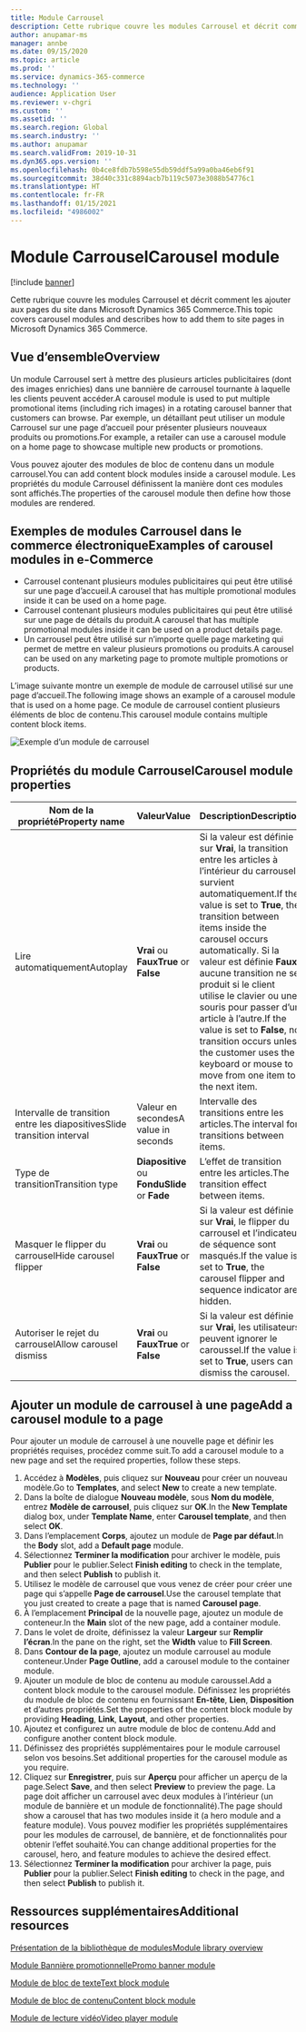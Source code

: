 ```yaml
---
title: Module Carrousel
description: Cette rubrique couvre les modules Carrousel et décrit comment les ajouter aux pages du site dans Microsoft Dynamics 365 Commerce.
author: anupamar-ms
manager: annbe
ms.date: 09/15/2020
ms.topic: article
ms.prod: ''
ms.service: dynamics-365-commerce
ms.technology: ''
audience: Application User
ms.reviewer: v-chgri
ms.custom: ''
ms.assetid: ''
ms.search.region: Global
ms.search.industry: ''
ms.author: anupamar
ms.search.validFrom: 2019-10-31
ms.dyn365.ops.version: ''
ms.openlocfilehash: 0b4ce8fdb7b598e55db59ddf5a99a0ba46eb6f91
ms.sourcegitcommit: 38d40c331c8894acb7b119c5073e3088b54776c1
ms.translationtype: HT
ms.contentlocale: fr-FR
ms.lasthandoff: 01/15/2021
ms.locfileid: "4986002"
---
```

# <a name="carousel-module"></a><span data-ttu-id="80e0c-103">Module Carrousel</span><span class="sxs-lookup"><span data-stu-id="80e0c-103">Carousel module</span></span>

[!include [banner](includes/banner.md)]

<span data-ttu-id="80e0c-104">Cette rubrique couvre les modules Carrousel et décrit comment les ajouter aux pages du site dans Microsoft Dynamics 365 Commerce.</span><span class="sxs-lookup"><span data-stu-id="80e0c-104">This topic covers carousel modules and describes how to add them to site pages in Microsoft Dynamics 365 Commerce.</span></span>

## <a name="overview"></a><span data-ttu-id="80e0c-105">Vue d’ensemble</span><span class="sxs-lookup"><span data-stu-id="80e0c-105">Overview</span></span>

<span data-ttu-id="80e0c-106">Un module Carrousel sert à mettre des plusieurs articles publicitaires (dont des images enrichies) dans une bannière de carrousel tournante à laquelle les clients peuvent accéder.</span><span class="sxs-lookup"><span data-stu-id="80e0c-106">A carousel module is used to put multiple promotional items (including rich images) in a rotating carousel banner that customers can browse.</span></span> <span data-ttu-id="80e0c-107">Par exemple, un détaillant peut utiliser un module Carrousel sur une page d’accueil pour présenter plusieurs nouveaux produits ou promotions.</span><span class="sxs-lookup"><span data-stu-id="80e0c-107">For example, a retailer can use a carousel module on a home page to showcase multiple new products or promotions.</span></span>

<span data-ttu-id="80e0c-108">Vous pouvez ajouter des modules de bloc de contenu dans un module carrousel.</span><span class="sxs-lookup"><span data-stu-id="80e0c-108">You can add content block modules inside a carousel module.</span></span> <span data-ttu-id="80e0c-109">Les propriétés du module Carrousel définissent la manière dont ces modules sont affichés.</span><span class="sxs-lookup"><span data-stu-id="80e0c-109">The properties of the carousel module then define how those modules are rendered.</span></span>

## <a name="examples-of-carousel-modules-in-e-commerce"></a><span data-ttu-id="80e0c-110">Exemples de modules Carrousel dans le commerce électronique</span><span class="sxs-lookup"><span data-stu-id="80e0c-110">Examples of carousel modules in e-Commerce</span></span>

- <span data-ttu-id="80e0c-111">Carrousel contenant plusieurs modules publicitaires qui peut être utilisé sur une page d’accueil.</span><span class="sxs-lookup"><span data-stu-id="80e0c-111">A carousel that has multiple promotional modules inside it can be used on a home page.</span></span>
- <span data-ttu-id="80e0c-112">Carrousel contenant plusieurs modules publicitaires qui peut être utilisé sur une page de détails du produit.</span><span class="sxs-lookup"><span data-stu-id="80e0c-112">A carousel that has multiple promotional modules inside it can be used on a product details page.</span></span>
- <span data-ttu-id="80e0c-113">Un carrousel peut être utilisé sur n’importe quelle page marketing qui permet de mettre en valeur plusieurs promotions ou produits.</span><span class="sxs-lookup"><span data-stu-id="80e0c-113">A carousel can be used on any marketing page to promote multiple promotions or products.</span></span>

<span data-ttu-id="80e0c-114">L’image suivante montre un exemple de module de carrousel utilisé sur une page d’accueil.</span><span class="sxs-lookup"><span data-stu-id="80e0c-114">The following image shows an example of a carousel module that is used on a home page.</span></span> <span data-ttu-id="80e0c-115">Ce module de carrousel contient plusieurs éléments de bloc de contenu.</span><span class="sxs-lookup"><span data-stu-id="80e0c-115">This carousel module contains multiple content block items.</span></span>

![Exemple d’un module de carrousel](./media/Hero.PNG)

## <a name="carousel-module-properties"></a><span data-ttu-id="80e0c-117">Propriétés du module Carrousel</span><span class="sxs-lookup"><span data-stu-id="80e0c-117">Carousel module properties</span></span>

| <span data-ttu-id="80e0c-118">Nom de la propriété</span><span class="sxs-lookup"><span data-stu-id="80e0c-118">Property name</span></span>             | <span data-ttu-id="80e0c-119">Valeur</span><span class="sxs-lookup"><span data-stu-id="80e0c-119">Value</span></span>                 | <span data-ttu-id="80e0c-120">Description</span><span class="sxs-lookup"><span data-stu-id="80e0c-120">Description</span></span> |
|---------------------------|-----------------------|-------------|
| <span data-ttu-id="80e0c-121">Lire automatiquement</span><span class="sxs-lookup"><span data-stu-id="80e0c-121">Autoplay</span></span>                  | <span data-ttu-id="80e0c-122">**Vrai** ou **Faux**</span><span class="sxs-lookup"><span data-stu-id="80e0c-122">**True** or **False**</span></span> | <span data-ttu-id="80e0c-123">Si la valeur est définie sur **Vrai**, la transition entre les articles à l’intérieur du carrousel survient automatiquement.</span><span class="sxs-lookup"><span data-stu-id="80e0c-123">If the value is set to **True**, the transition between items inside the carousel occurs automatically.</span></span> <span data-ttu-id="80e0c-124">Si la valeur est définie **Faux**, aucune transition ne se produit si le client utilise le clavier ou une souris pour passer d’un article à l’autre.</span><span class="sxs-lookup"><span data-stu-id="80e0c-124">If the value is set to **False**, no transition occurs unless the customer uses the keyboard or mouse to move from one item to the next item.</span></span> |
| <span data-ttu-id="80e0c-125">Intervalle de transition entre les diapositives</span><span class="sxs-lookup"><span data-stu-id="80e0c-125">Slide transition interval</span></span> | <span data-ttu-id="80e0c-126">Valeur en secondes</span><span class="sxs-lookup"><span data-stu-id="80e0c-126">A value in seconds</span></span>    | <span data-ttu-id="80e0c-127">Intervalle des transitions entre les articles.</span><span class="sxs-lookup"><span data-stu-id="80e0c-127">The interval for transitions between items.</span></span> |
| <span data-ttu-id="80e0c-128">Type de transition</span><span class="sxs-lookup"><span data-stu-id="80e0c-128">Transition type</span></span>           | <span data-ttu-id="80e0c-129">**Diapositive** ou **Fondu**</span><span class="sxs-lookup"><span data-stu-id="80e0c-129">**Slide** or **Fade**</span></span> | <span data-ttu-id="80e0c-130">L’effet de transition entre les articles.</span><span class="sxs-lookup"><span data-stu-id="80e0c-130">The transition effect between items.</span></span> |
| <span data-ttu-id="80e0c-131">Masquer le flipper du carrousel</span><span class="sxs-lookup"><span data-stu-id="80e0c-131">Hide carousel flipper</span></span>     | <span data-ttu-id="80e0c-132">**Vrai** ou **Faux**</span><span class="sxs-lookup"><span data-stu-id="80e0c-132">**True** or **False**</span></span> | <span data-ttu-id="80e0c-133">Si la valeur est définie sur **Vrai**, le flipper du carrousel et l’indicateur de séquence sont masqués.</span><span class="sxs-lookup"><span data-stu-id="80e0c-133">If the value is set to **True**, the carousel flipper and sequence indicator are hidden.</span></span> |
| <span data-ttu-id="80e0c-134">Autoriser le rejet du carrousel</span><span class="sxs-lookup"><span data-stu-id="80e0c-134">Allow carousel dismiss</span></span>    | <span data-ttu-id="80e0c-135">**Vrai** ou **Faux**</span><span class="sxs-lookup"><span data-stu-id="80e0c-135">**True** or **False**</span></span> | <span data-ttu-id="80e0c-136">Si la valeur est définie sur **Vrai**, les utilisateurs peuvent ignorer le caroussel.</span><span class="sxs-lookup"><span data-stu-id="80e0c-136">If the value is set to **True**, users can dismiss the carousel.</span></span> |

## <a name="add-a-carousel-module-to-a-page"></a><span data-ttu-id="80e0c-137">Ajouter un module de carrousel à une page</span><span class="sxs-lookup"><span data-stu-id="80e0c-137">Add a carousel module to a page</span></span>

<span data-ttu-id="80e0c-138">Pour ajouter un module de carrousel à une nouvelle page et définir les propriétés requises, procédez comme suit.</span><span class="sxs-lookup"><span data-stu-id="80e0c-138">To add a carousel module to a new page and set the required properties, follow these steps.</span></span>

1. <span data-ttu-id="80e0c-139">Accédez à **Modèles**, puis cliquez sur **Nouveau** pour créer un nouveau modèle.</span><span class="sxs-lookup"><span data-stu-id="80e0c-139">Go to **Templates**, and select **New** to create a new template.</span></span>
1. <span data-ttu-id="80e0c-140">Dans la boîte de dialogue **Nouveau modèle**, sous **Nom du modèle**, entrez **Modèle de carrousel**, puis cliquez sur **OK**.</span><span class="sxs-lookup"><span data-stu-id="80e0c-140">In the **New Template** dialog box, under **Template Name**, enter **Carousel template**, and then select **OK**.</span></span>
1. <span data-ttu-id="80e0c-141">Dans l’emplacement **Corps**, ajoutez un module de **Page par défaut**.</span><span class="sxs-lookup"><span data-stu-id="80e0c-141">In the **Body** slot, add a **Default page** module.</span></span>
1. <span data-ttu-id="80e0c-142">Sélectionnez **Terminer la modification** pour archiver le modèle, puis **Publier** pour le publier.</span><span class="sxs-lookup"><span data-stu-id="80e0c-142">Select **Finish editing** to check in the template, and then select **Publish** to publish it.</span></span>  
1. <span data-ttu-id="80e0c-143">Utilisez le modèle de carrousel que vous venez de créer pour créer une page qui s’appelle **Page de carrousel**.</span><span class="sxs-lookup"><span data-stu-id="80e0c-143">Use the carousel template that you just created to create a page that is named **Carousel page**.</span></span>
1. <span data-ttu-id="80e0c-144">À l’emplacement **Principal** de la nouvelle page, ajoutez un module de conteneur.</span><span class="sxs-lookup"><span data-stu-id="80e0c-144">In the **Main** slot of the new page, add a container module.</span></span> 
1. <span data-ttu-id="80e0c-145">Dans le volet de droite, définissez la valeur **Largeur** sur **Remplir l’écran**.</span><span class="sxs-lookup"><span data-stu-id="80e0c-145">In the pane on the right, set the **Width** value to **Fill Screen**.</span></span>
1. <span data-ttu-id="80e0c-146">Dans **Contour de la page**, ajoutez un module carrousel au module conteneur.</span><span class="sxs-lookup"><span data-stu-id="80e0c-146">Under **Page Outline**, add a carousel module to the container module.</span></span>
1. <span data-ttu-id="80e0c-147">Ajouter un module de bloc de contenu au module caroussel.</span><span class="sxs-lookup"><span data-stu-id="80e0c-147">Add a content block module to the carousel module.</span></span> <span data-ttu-id="80e0c-148">Définissez les propriétés du module de bloc de contenu en fournissant **En-tête**, **Lien**, **Disposition** et d’autres propriétés.</span><span class="sxs-lookup"><span data-stu-id="80e0c-148">Set the properties of the content block module by providing **Heading**, **Link**, **Layout**, and other properties.</span></span>
1. <span data-ttu-id="80e0c-149">Ajoutez et configurez un autre module de bloc de contenu.</span><span class="sxs-lookup"><span data-stu-id="80e0c-149">Add and configure another content block module.</span></span>
1. <span data-ttu-id="80e0c-150">Définissez des propriétés supplémentaires pour le module carrousel selon vos besoins.</span><span class="sxs-lookup"><span data-stu-id="80e0c-150">Set additional properties for the carousel module as you require.</span></span>
1. <span data-ttu-id="80e0c-151">Cliquez sur **Enregistrer**, puis sur **Aperçu** pour afficher un aperçu de la page.</span><span class="sxs-lookup"><span data-stu-id="80e0c-151">Select **Save**, and then select **Preview** to preview the page.</span></span> <span data-ttu-id="80e0c-152">La page doit afficher un carrousel avec deux modules à l’intérieur (un module de bannière et un module de fonctionnalité).</span><span class="sxs-lookup"><span data-stu-id="80e0c-152">The page should show a carousel that has two modules inside it (a hero module and a feature module).</span></span> <span data-ttu-id="80e0c-153">Vous pouvez modifier les propriétés supplémentaires pour les modules de carrousel, de bannière, et de fonctionnalités pour obtenir l’effet souhaité.</span><span class="sxs-lookup"><span data-stu-id="80e0c-153">You can change additional properties for the carousel, hero, and feature modules to achieve the desired effect.</span></span>
1. <span data-ttu-id="80e0c-154">Sélectionnez **Terminer la modification** pour archiver la page, puis **Publier** pour la publier.</span><span class="sxs-lookup"><span data-stu-id="80e0c-154">Select **Finish editing** to check in the page, and then select **Publish** to publish it.</span></span>

## <a name="additional-resources"></a><span data-ttu-id="80e0c-155">Ressources supplémentaires</span><span class="sxs-lookup"><span data-stu-id="80e0c-155">Additional resources</span></span>

[<span data-ttu-id="80e0c-156">Présentation de la bibliothèque de modules</span><span class="sxs-lookup"><span data-stu-id="80e0c-156">Module library overview</span></span>](starter-kit-overview.md)

[<span data-ttu-id="80e0c-157">Module Bannière promotionnelle</span><span class="sxs-lookup"><span data-stu-id="80e0c-157">Promo banner module</span></span>](add-alert.md)

[<span data-ttu-id="80e0c-158">Module de bloc de texte</span><span class="sxs-lookup"><span data-stu-id="80e0c-158">Text block module</span></span>](add-content-rich-block.md)

[<span data-ttu-id="80e0c-159">Module de bloc de contenu</span><span class="sxs-lookup"><span data-stu-id="80e0c-159">Content block module</span></span>](add-hero-module.md)

[<span data-ttu-id="80e0c-160">Module de lecture vidéo</span><span class="sxs-lookup"><span data-stu-id="80e0c-160">Video player module</span></span>](add-video-player.md)
